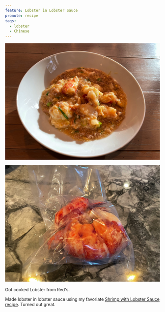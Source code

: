 ```yaml
---
feature: Lobster in Lobster Sauce
promote: recipe
tags:
  - lobster
  - Chinese
---
```

![Lobster in Lobster Sauce](/images/recipes/shrimp-with-lobster-sauce-2.jpg)

![Cooked Lobster](/images/recipes/shrimp-with-lobster-sauce-5.jpg)

Got cooked Lobster from Red's.

Made lobster in lobster sauce using my favoriate [Shrimp with Lobster Sauce recipe](/recipes/shrimp-with-lobster-sauce). Turned out great.
